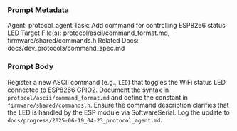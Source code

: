 ### Prompt Metadata
Agent: protocol_agent
Task: Add command for controlling ESP8266 status LED
Target File(s): protocol/ascii/command_format.md, firmware/shared/commands.h
Related Docs: docs/dev_protocols/command_spec.md

### Prompt Body
Register a new ASCII command (e.g., `LED`) that toggles the WiFi status LED connected to ESP8266 GPIO2. Document the syntax in `protocol/ascii/command_format.md` and define the constant in `firmware/shared/commands.h`. Ensure the command description clarifies that the LED is handled by the ESP module via SoftwareSerial. Log the update to `docs/progress/2025-06-19_04-23_protocol_agent.md`.
